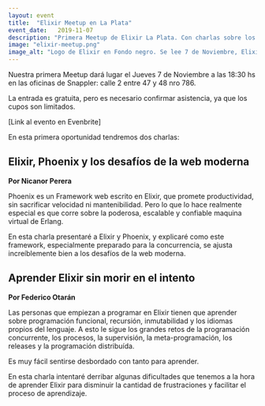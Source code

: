 ```yaml
---
layout: event
title:  "Elixir Meetup en La Plata"
event_date:   2019-11-07
description: "Primera Meetup de Elixir La Plata. Con charlas sobre los desafíos de la web moderna, y cómo aprender Elixir sin morir en el intento. Entrada gratuita. Cupos limitados."
image: "elixir-meetup.png"
image_alt: "Logo de Elixir en Fondo negro. Se lee 7 de Noviembre, Elixir Meetup La Plata."
---
```


Nuestra primera Meetup dará lugar el Jueves 7 de Noviembre a las 18:30 hs en las oficinas de Snappler: calle 2 entre 47 y 48 nro 786.

La entrada es gratuita, pero es necesario confirmar asistencia, ya que los cupos son limitados.

[Link al evento en Evenbrite]

En esta primera oportunidad tendremos dos charlas:


## Elixir, Phoenix y los desafíos de la web moderna

**Por Nicanor Perera**

Phoenix es un Framework web escrito en Elixir, que promete productividad, sin sacrificar velocidad ni mantenibilidad. Pero lo que lo hace realmente especial es que corre sobre la poderosa, escalable y confiable maquina virtual de Erlang.

En esta charla presentaré a Elixir y Phoenix, y explicaré como este framework, especialmente preparado para la concurrencia, se ajusta increíblemente bien a los desafíos de la web moderna.


## Aprender Elixir sin morir en el intento

**Por Federico Otarán**

Las personas que empiezan a programar en Elixir tienen que aprender sobre programación funcional, recursión, inmutabilidad y los idiomas propios del lenguaje. A esto le sigue los grandes retos de la programación concurrente, los procesos, la supervisión, la meta-programación, los releases y la programación distribuída.

Es muy fácil sentirse desbordado con tanto para aprender.

En esta charla intentaré derribar algunas dificultades que tenemos a la hora de aprender Elixir para disminuir la cantidad de frustraciones y facilitar el proceso de aprendizaje.
